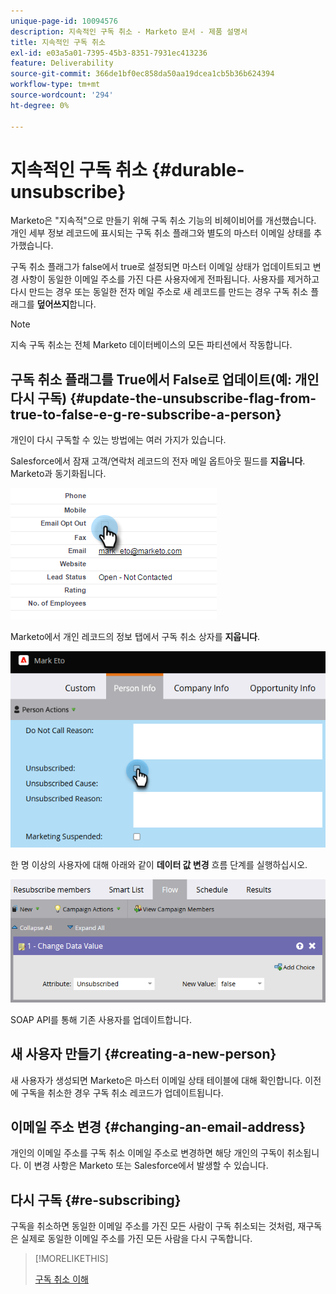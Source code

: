 ```yaml
---
unique-page-id: 10094576
description: 지속적인 구독 취소 - Marketo 문서 - 제품 설명서
title: 지속적인 구독 취소
exl-id: e03a5a01-7395-45b3-8351-7931ec413236
feature: Deliverability
source-git-commit: 366de1bf0ec858da50aa19dcea1cb5b36b624394
workflow-type: tm+mt
source-wordcount: '294'
ht-degree: 0%

---
```


# 지속적인 구독 취소 {#durable-unsubscribe}

Marketo은 &quot;지속적&quot;으로 만들기 위해 구독 취소 기능의 비헤이비어를 개선했습니다. 개인 세부 정보 레코드에 표시되는 구독 취소 플래그와 별도의 마스터 이메일 상태를 추가했습니다.

구독 취소 플래그가 false에서 true로 설정되면 마스터 이메일 상태가 업데이트되고 변경 사항이 동일한 이메일 주소를 가진 다른 사용자에게 전파됩니다. 사용자를 제거하고 다시 만드는 경우 또는 동일한 전자 메일 주소로 새 레코드를 만드는 경우 구독 취소 플래그를 **덮어쓰지**&#x200B;합니다.

>[!NOTE]
>
>지속 구독 취소는 전체 Marketo 데이터베이스의 모든 파티션에서 작동합니다.

## 구독 취소 플래그를 True에서 False로 업데이트(예: 개인 다시 구독) {#update-the-unsubscribe-flag-from-true-to-false-e-g-re-subscribe-a-person}

개인이 다시 구독할 수 있는 방법에는 여러 가지가 있습니다.

Salesforce에서 잠재 고객/연락처 레코드의 전자 메일 옵트아웃 필드를 **지웁니다**. Marketo과 동기화됩니다.

![Salesforce 화면](assets/durable-unsubscribe-1.png)

Marketo에서 개인 레코드의 정보 탭에서 구독 취소 상자를 **지웁니다**.

![개인 레코드에서 구독 취소 상자를 지우는 중](assets/durable-unsubscribe-2.png)

한 명 이상의 사용자에 대해 아래와 같이 **데이터 값 변경** 흐름 단계를 실행하십시오.

![데이터 값 흐름 변경 단계](assets/durable-unsubscribe-3.png)

SOAP API를 통해 기존 사용자를 업데이트합니다.

## 새 사용자 만들기 {#creating-a-new-person}

새 사용자가 생성되면 Marketo은 마스터 이메일 상태 테이블에 대해 확인합니다. 이전에 구독을 취소한 경우 구독 취소 레코드가 업데이트됩니다.

## 이메일 주소 변경 {#changing-an-email-address}

개인의 이메일 주소를 구독 취소 이메일 주소로 변경하면 해당 개인의 구독이 취소됩니다. 이 변경 사항은 Marketo 또는 Salesforce에서 발생할 수 있습니다.

## 다시 구독 {#re-subscribing}

구독을 취소하면 동일한 이메일 주소를 가진 모든 사람이 구독 취소되는 것처럼, 재구독은 실제로 동일한 이메일 주소를 가진 모든 사람을 다시 구독합니다.

>[!MORELIKETHIS]
>
>[구독 취소 이해](/help/marketo/product-docs/email-marketing/deliverability/understanding-unsubscribe.md)
